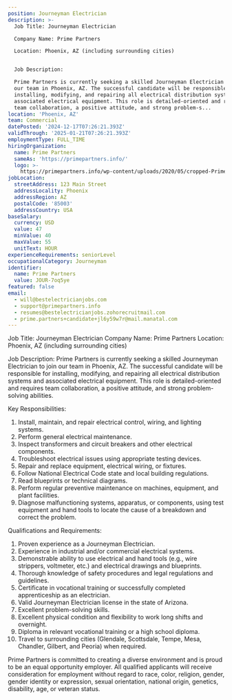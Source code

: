 ```yaml
---
position: Journeyman Electrician
description: >-
  Job Title: Journeyman Electrician

  Company Name: Prime Partners

  Location: Phoenix, AZ (including surrounding cities)


  Job Description:

  Prime Partners is currently seeking a skilled Journeyman Electrician to join
  our team in Phoenix, AZ. The successful candidate will be responsible for
  installing, modifying, and repairing all electrical distribution systems and
  associated electrical equipment. This role is detailed-oriented and requires
  team collaboration, a positive attitude, and strong problem-s...
location: 'Phoenix, AZ'
team: Commercial
datePosted: '2024-12-17T07:26:21.393Z'
validThrough: '2025-01-21T07:26:21.393Z'
employmentType: FULL_TIME
hiringOrganization:
  name: Prime Partners
  sameAs: 'https://primepartners.info/'
  logo: >-
    https://primepartners.info/wp-content/uploads/2020/05/cropped-Prime-Partners-Logo-NO-BG-1-1.png
jobLocation:
  streetAddress: 123 Main Street
  addressLocality: Phoenix
  addressRegion: AZ
  postalCode: '85003'
  addressCountry: USA
baseSalary:
  currency: USD
  value: 47
  minValue: 40
  maxValue: 55
  unitText: HOUR
experienceRequirements: seniorLevel
occupationalCategory: Journeyman
identifier:
  name: Prime Partners
  value: JOUR-7oq5ye
featured: false
email:
  - will@bestelectricianjobs.com
  - support@primepartners.info
  - resumes@bestelectricianjobs.zohorecruitmail.com
  - prime.partners+candidate+jl6y59w7r@mail.manatal.com
---
```




Job Title: Journeyman Electrician
Company Name: Prime Partners
Location: Phoenix, AZ (including surrounding cities)

Job Description:
Prime Partners is currently seeking a skilled Journeyman Electrician to join our team in Phoenix, AZ. The successful candidate will be responsible for installing, modifying, and repairing all electrical distribution systems and associated electrical equipment. This role is detailed-oriented and requires team collaboration, a positive attitude, and strong problem-solving abilities.

Key Responsibilities:

1. Install, maintain, and repair electrical control, wiring, and lighting systems.
2. Perform general electrical maintenance.
3. Inspect transformers and circuit breakers and other electrical components.
4. Troubleshoot electrical issues using appropriate testing devices.
5. Repair and replace equipment, electrical wiring, or fixtures.
6. Follow National Electrical Code state and local building regulations.
7. Read blueprints or technical diagrams.
8. Perform regular preventive maintenance on machines, equipment, and plant facilities.
9. Diagnose malfunctioning systems, apparatus, or components, using test equipment and hand tools to locate the cause of a breakdown and correct the problem.

Qualifications and Requirements:

1. Proven experience as a Journeyman Electrician.
2. Experience in industrial and/or commercial electrical systems.
3. Demonstrable ability to use electrical and hand tools (e.g., wire strippers, voltmeter, etc.) and electrical drawings and blueprints.
4. Thorough knowledge of safety procedures and legal regulations and guidelines.
5. Certificate in vocational training or successfully completed apprenticeship as an electrician.
6. Valid Journeyman Electrician license in the state of Arizona.
7. Excellent problem-solving skills.
8. Excellent physical condition and flexibility to work long shifts and overnight.
9. Diploma in relevant vocational training or a high school diploma.
10. Travel to surrounding cities (Glendale, Scottsdale, Tempe, Mesa, Chandler, Gilbert, and Peoria) when required.

Prime Partners is committed to creating a diverse environment and is proud to be an equal opportunity employer. All qualified applicants will receive consideration for employment without regard to race, color, religion, gender, gender identity or expression, sexual orientation, national origin, genetics, disability, age, or veteran status.
